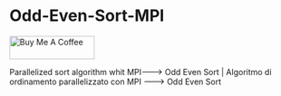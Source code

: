 # Odd-Even-Sort-MPI

<a href="https://www.buymeacoffee.com/NoNameoNA" target="_blank"><img src="https://cdn.buymeacoffee.com/buttons/v2/default-black.png" alt="Buy Me A Coffee" style="height: 41px !important;width: 150px !important;" ></a>

Parallelized sort algorithm whit MPI---> Odd Even Sort | Algoritmo di ordinamento parallelizzato con MPI ---> Odd Even Sort

